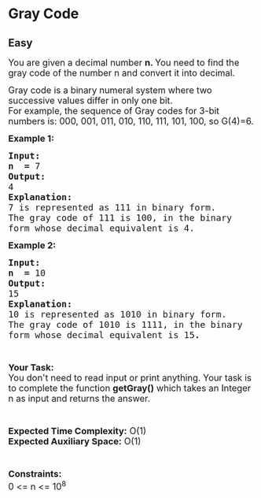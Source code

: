 # Gray Code
## Easy
<div class="problems_problem_content__Xm_eO"><p><span style="font-size:18px">You are given a decimal number <strong>n. </strong>You need to find the gray code of the number n and convert&nbsp;it into decimal.</span></p>

<p><span style="font-size:18px">Gray code is a binary numeral system where two successive values differ in only one bit.<br>
For example, the sequence of Gray codes for 3-bit numbers is: 000, 001, 011, 010, 110, 111, 101, 100, so&nbsp;G(4)=6.</span></p>

<p><span style="font-size:18px"><strong>Example 1:</strong></span></p>

<pre><span style="font-size:18px"><strong>Input:
n  =</strong> 7</span>
<span style="font-size:18px"><strong>Output:</strong></span>
<span style="font-size:18px">4</span>
<span style="font-size:18px"><strong>Explanation:</strong></span>
<span style="font-size:18px">7 is represented as 111 in binary form.
The gray code of 111 is 100, in the binary
form whose decimal equivalent is 4.</span></pre>

<p><span style="font-size:18px"><strong>Example 2:</strong></span></p>

<pre><span style="font-size:18px"><strong>Input:
n  =</strong> 10</span>
<span style="font-size:18px"><strong>Output:</strong></span>
<span style="font-size:18px">15</span>
<span style="font-size:18px"><strong>Explanation:</strong></span>
<span style="font-size:18px">10 is represented as 1010 in binary form.
The gray code of 1010 is 1111, in the&nbsp;binary
form whose decimal equivalent is 15<strong>.</strong></span></pre>

<p>&nbsp;</p>

<p><span style="font-size:18px"><strong>Your Task:</strong><br>
You don't need to read input or print anything. Your task is to complete the function <strong>getGray()</strong> which takes an Integer n as input and returns the answer.</span></p>

<p>&nbsp;</p>

<p><span style="font-size:18px"><strong>Expected Time Complexity:</strong> O(1)<br>
<strong>Expected Auxiliary Space:</strong> O(1)</span></p>

<p>&nbsp;</p>

<p><span style="font-size:18px"><strong>Constraints:</strong></span><br>
<span style="font-size:18px">0 &lt;= n &lt;= 10<sup>8</sup></span></p>
</div>